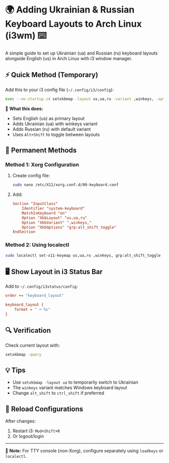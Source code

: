# 🌍 Adding Ukrainian & Russian Keyboard Layouts to Arch Linux (i3wm) ⌨️

A simple guide to set up Ukrainian (ua) and Russian (ru) keyboard layouts alongside English (us) in Arch Linux with i3 window manager.

## ⚡ Quick Method (Temporary)

Add this to your i3 config file (`~/.config/i3/config`):

```bash
exec --no-startup-id setxkbmap -layout us,ua,ru -variant ,winkeys, -option grp:alt_shift_toggle
```

🔑 **What this does:**
- Sets English (us) as primary layout
- Adds Ukrainian (ua) with winkeys variant
- Adds Russian (ru) with default variant
- Uses `Alt+Shift` to toggle between layouts

## 🔄 Permanent Methods

### Method 1: Xorg Configuration
1. Create config file:
   ```bash
   sudo nano /etc/X11/xorg.conf.d/00-keyboard.conf
   ```
2. Add:
   ```ini
   Section "InputClass"
       Identifier "system-keyboard"
       MatchIsKeyboard "on"
       Option "XkbLayout" "us,ua,ru"
       Option "XkbVariant" ",winkeys,"
       Option "XkbOptions" "grp:alt_shift_toggle"
   EndSection
   ```

### Method 2: Using localectl
```bash
sudo localectl set-x11-keymap us,ua,ru ,winkeys, grp:alt_shift_toggle
```

## 🖥️ Show Layout in i3 Status Bar
Add to `~/.config/i3status/config`:
```ini
order += "keyboard_layout"

keyboard_layout {
    format = " ⌨ %s"
}
```

## 🔍 Verification
Check current layout with:
```bash
setxkbmap -query
```

## 💡 Tips
- Use `setxkbmap -layout ua` to temporarily switch to Ukrainian
- The `winkeys` variant matches Windows keyboard layout
- Change `alt_shift` to `ctrl_shift` if preferred

## 🚀 Reload Configurations
After changes:
1. Restart i3: `Mod+Shift+R`
2. Or logout/login

---

📌 **Note:** For TTY console (non-Xorg), configure separately using `loadkeys` or `localectl`.
